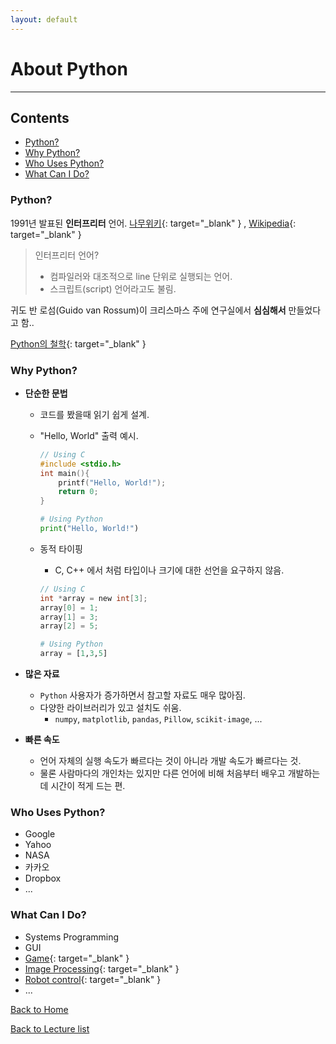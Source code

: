 ```yaml
---
layout: default
---
```


# About Python  <!-- omit in toc -->
---
## Contents  <!-- omit in toc -->
- [Python?](#python)
- [Why Python?](#why-python)
- [Who Uses Python?](#who-uses-python)
- [What Can I Do?](#what-can-i-do)

### Python?

1991년 발표된 **인터프리터** 언어. [나무위키](https://namu.wiki/w/%EC%9D%B8%ED%84%B0%ED%94%84%EB%A6%AC%ED%84%B0){: target="_blank" } , [Wikipedia](https://ko.wikipedia.org/wiki/%EC%9D%B8%ED%84%B0%ED%94%84%EB%A6%AC%ED%84%B0){: target="_blank" }
> 인터프리터 언어?
> - 컴파일러와 대조적으로 line 단위로 실행되는 언어.
> - 스크립트(script) 언어라고도 불림. 

귀도 반 로섬(Guido van Rossum)이 크리스마스 주에 연구실에서 **심심해서** 만들었다고 함..

[Python의 철학](https://www.python.org/dev/peps/pep-0020/){: target="_blank" }

### Why Python?
- **단순한 문법**
  - 코드를 봤을때 읽기 쉽게 설계.
  - "Hello, World" 출력 예시.
    ``` c
    // Using C
    #include <stdio.h>
    int main(){
        printf("Hello, World!");
        return 0;
    }
    ```

    ``` python
    # Using Python
    print("Hello, World!")
    ```
  - 동적 타이핑
    - C, C++ 에서 처럼 타입이나 크기에 대한 선언을 요구하지 않음.
    
    ``` c
    // Using C
    int *array = new int[3];
    array[0] = 1;
    array[1] = 3;
    array[2] = 5;
    ```

    ``` python
    # Using Python
    array = [1,3,5]
    ```

- **많은 자료**
    - `Python` 사용자가 증가하면서 참고할 자료도 매우 많아짐.
    - 다양한 라이브러리가 있고 설치도 쉬움.
      - `numpy`, `matplotlib`, `pandas`, `Pillow`, `scikit-image`, ...

- **빠른 속도**
    - 언어 자체의 실행 속도가 빠르다는 것이 아니라 개발 속도가 빠르다는 것.
    - 물론 사람마다의 개인차는 있지만 다른 언어에 비해 처음부터 배우고 개발하는데 시간이 적게 드는 편.  


### Who Uses Python?
- Google
- Yahoo
- NASA
- 카카오
- Dropbox
- ...


### What Can I Do?
- Systems Programming
- GUI
- [Game](https://www.youtube.com/watch?v=zPlJ-ma32T0){: target="_blank" }
- [Image Processing](https://opencv-python-tutroals.readthedocs.io/en/latest/_images/face.jpg){: target="_blank" }
- [Robot control](https://pythonprogramming.net/robotics-raspberry-pi-tutorial-gopigo-introduction/){: target="_blank" }
- ...

[Back to Home](/python_camp/index.md)

[Back to Lecture list](/python_camp/lecturelist.md)